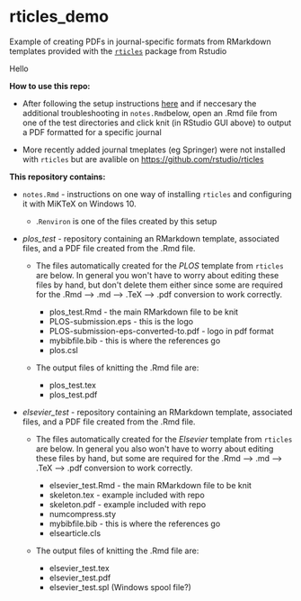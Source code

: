 # rticles_demo
Example of creating PDFs in journal-specific formats from RMarkdown templates provided with the [`rticles`](https://github.com/rstudio/rticles) package from Rstudio

Hello

**How to use this repo:**
 - After following the setup instructions [here](https://github.com/rstudio/rticles) and if neccesary the additional troubleshooting in `notes.Rmd`below, open an .Rmd file from one of the test directories and click knit (in RStudio GUI above) to output a PDF formatted for a specific journal
 
 - More recently added journal tmeplates (eg Springer) were not installed with `rticles` but are avalible on  https://github.com/rstudio/rticles


**This repository contains:**

- `notes.Rmd` - instructions on one way of installing `rticles` and configuring it with MiKTeX on Windows 10.
    - .`Renviron` is one of the files created by this setup  
    
    
- *plos_test* - repository containing an RMarkdown template, associated files, and a PDF file created from the .Rmd file. 
    - The files automatically created for the *PLOS* template from `rticles` are below. In general you won't have to worry about editing these files by hand, but don't delete them either since some are required for the .Rmd --> .md --> .TeX --> .pdf conversion to work correctly.  
    
        - plos_test.Rmd - the main RMarkdown file to be knit
        - PLOS-submission.eps - this is the logo
        - PLOS-submission-eps-converted-to.pdf - logo in pdf format
        - mybibfile.bib - this is where the references go
        - plos.csl 
        
        
    - The output files of knitting the .Rmd file are:
        - plos_test.tex
        - plos_test.pdf

            
- *elsevier_test* - repository containing an RMarkdown template, associated files, and a PDF file created from the .Rmd file. 
    - The files automatically created for the *Elsevier* template from `rticles` are below. In general you also won't have to worry about editing these files by hand, but some are required for the .Rmd --> .md --> .TeX --> .pdf conversion to work correctly. 
    
        - elsevier_test.Rmd - the main RMarkdown file to be knit
        - skeleton.tex - example included with repo
        - skeleton.pdf - example included with repo
        - numcompress.sty
        - mybibfile.bib - this is where the references go
        - elsearticle.cls 

    - The output files of knitting the .Rmd file are:
        - elsevier_test.tex
        - elsevier_test.pdf
        - elsevier_test.spl (Windows spool file?)

    

